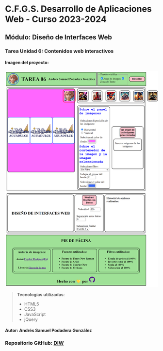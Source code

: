# C.F.G.S. Desarrollo de Aplicaciones Web - Curso 2023-2024

## Módulo: Diseño de Interfaces Web

### Tarea Unidad 6: Contenidos web interactivos

#### Imagen del proyecto:

![Imagen del proyecto](./images/imagen_proyecto.png)

> **Tecnologías utilizadas**:
>
> - HTML5
> - CSS3
> - JavaScript
> - jQuery

#### Autor: Andrés Samuel Podadera González

### Repositorio GitHub: [DIW](https://github.com/andresito87/DIW)
